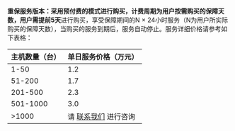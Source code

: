 **重保服务版本：**采用预付费的模式进行购买，计费周期为用户按需购买的保障天数，用户需**提前5天**进行购买，享受保障期间的N × 24小时服务（N为用户所实际购买的保障天数），当购买的服务到期后，服务自动停止。服务详细价格请参考如下表格：

| **主机数量（台）** | **单日服务价格（万元）**                                       |
| :----------- | :----------------------------------------------------------- |
| 1-50         | 1.2                                                        |
| 51-200       | 1.7                                                        |
| 201-500      | 2.3                                                       |
| 501-1000     | 3.0                                                       |
| >1000        | 请 [联系我们](https://cloud.tencent.com/online-service?from=sales&source=PRESALE) 进行咨询 |

